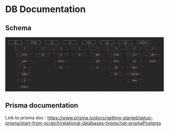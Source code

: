 # DB Documentation

## Schema

![alt text](DB_schema.png)

## Prisma documentation

Link to prisma doc : https://www.prisma.io/docs/getting-started/setup-prisma/start-from-scratch/relational-databases-typescript-prismaPostgres